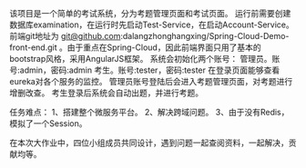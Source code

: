 该项目是一个简单的考试系统，分为考题管理页面和考试页面。
运行前需要创建数据库examination，在运行时先启动Test-Service，在启动Account-Service。
前端git地址为 git@github.com:dalangzhonghangxing/Spring-Cloud-Demo-front-end.git 。由于重点在Spring-Cloud，因此前端界面只用了基本的bootstrap风格，采用AngularJS框架。
系统会初始化两个账号：
管理员。账号:admin，密码:admin
考生。账号:tester，密码:tester
在登录页面能够查看eureka对各个服务的监控。
管理员账号登陆后会进入考题管理页面，对考题进行增删改查。
考生登录后系统会自动出题，并进行考题。

任务难点：
1、搭建整个微服务平台。
2、解决跨域问题。
3、由于没有Redis，模拟了一个Session。

在本次大作业中，四位小组成员共同设计，遇到问题一起查阅资料，一起解决，贡献均等。
